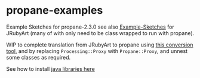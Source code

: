 # propane-examples
Example Sketches for propane-2.3.0 see also [Example-Sketches][examples] for JRubyArt (many of with only need to be class wrapped to run with propane).

WIP to complete translation from JRubyArt to propane using [this conversion tool][conversion], and by replacing `Processing::Proxy` with `Propane::Proxy`, and unnest some classes as required.

See how to install [java libraries here][contributed]


[conversion]:https://gist.github.com/monkstone/6f61ecf6c0f222d9b80250bd60a8c84f
[examples]:https://github.com/ruby-processing/JRubyArt-examples
[contributed]:https://ruby-processing.github.io/propane/contributed
